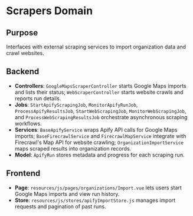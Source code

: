 # Scrapers Domain

## Purpose
Interfaces with external scraping services to import organization data and crawl websites.

## Backend
- **Controllers**: `GoogleMapsScraperController` starts Google Maps imports and lists their status; `WebScraperController` starts website crawls and reports run details.
- **Jobs**: `StartApifyScrapingJob`, `MonitorApifyRunJob`, `ProcessApifyResultsJob`, `StartWebScrapingJob`, `MonitorWebScrapingJob`, and `ProcessWebScrapingResultsJob` orchestrate asynchronous scraping workflows.
- **Services**: `BaseApifyService` wraps Apify API calls for Google Maps imports; `BaseFirecrawlService` and `FirecrawlMapService` integrate with Firecrawl's Map API for website crawling; `OrganizationImportService` maps scraped results into organization records.
- **Model**: `ApifyRun` stores metadata and progress for each scraping run.

## Frontend
- **Page**: `resources/js/pages/organizations/Import.vue` lets users start Google Maps imports and view run history.
- **Store**: `resources/js/stores/apifyImportStore.js` manages import requests and pagination of past runs.
